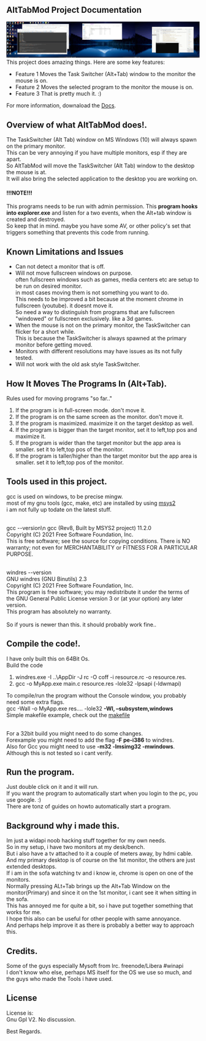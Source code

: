 ## AltTabMod Project Documentation
![grab-landing-page](overview.gif)
This project does amazing things. Here are some key features:
- Feature 1 Moves the Task Switcher (Alt+Tab) window to the monitor the mouse is on.
- Feature 2 Moves the selected program to the monitor the mouse is on.
- Feature 3 That is pretty much it. :)

For more information, downaload the [Docs](Docs.7z).

## Overview of what AltTabMod does!.
The TaskSwitcher (Alt Tab) window on MS Windows (10) will always spawn on the primary monitor.<br />
This can be very annoying if you have multiple monitors, esp if they are apart.<br /> 
So AltTabMod will move the TaskSwitcher (Alt Tab) window to the desktop the mouse is at.<br />
It will also bring the selected application to the desktop you are working on.<br />

#### !!!NOTE!!!
This programs needs to be run with admin permission.
This **program hooks into explorer.exe** and listen for a two events, when the Alt+tab window is created and destroyed.<br />
So keep that in mind. maybe you have some AV, or other policy's set that triggers something that prevents this code from running.<br />


## Known Limitations and Issues ####
- Can not detect a monitor that is off.
- Will not move fullscreen windows on purpose.<br />
  often fullscreen windows such as games, media centers etc are setup to be run on desired monitor.<br />
  in most cases moving them is not something you want to do.<br />
  This needs to be improved a bit because at the moment chrome in fullscreen (youtube). it doesnt move it.<br />
  So need a way to distinguish from programs that are fullscreen "windowed" or fullscreen exclusively. like a 3d games.
- When the mouse is not on the primary monitor, the TaskSwitcher can flicker for a short while.<br />
  This is because the TaskSwitcher is always spawned at the primary monitor before getting moved.<br />
- Monitors with different resolutions may have issues as its not fully tested.
- Will not work with the old ask style TaskSwitcher.

## How It Moves The Programs In (Alt+Tab).
Rules used for moving programs "so far.."
1. If the program is in full-screen mode. don't move it.
2. If the program is on the same screen as the monitor. don't move it.
3. If the program is maximized. maximize it on the target desktop as well.
4. If the program is bigger than the target monitor, set it to left,top pos and maximize it.
5. If the program is wider than the target monitor but the app area is smaller. set it to left,top pos of the monitor.
6. If the program is taller/higher than the target monitor but the app area is smaller. set it to left,top pos of the monitor.

## Tools used in this project.
gcc is used on windows, to be precise mingw.<br />
most of my gnu tools (gcc, make, etc) are installed by using [msys2](https://www.msys2.org/)<br />
i am not fully up todate on the latest stuff.<br /><br />

gcc --version\n
gcc (Rev8, Built by MSYS2 project) 11.2.0<br />
Copyright (C) 2021 Free Software Foundation, Inc.<br />
This is free software; see the source for copying conditions.  There is NO<br />
warranty; not even for MERCHANTABILITY or FITNESS FOR A PARTICULAR PURPOSE.<br /><br />

windres --version<br />
GNU windres (GNU Binutils) 2.3<br />
Copyright (C) 2021 Free Software Foundation, Inc.<br />
This program is free software; you may redistribute it under the terms of<br />
the GNU General Public License version 3 or (at your option) any later version.<br />
This program has absolutely no warranty.<br /><br />
So if yours is newer than this. it should probably work fine..


## Compile the code!.
I have only built this on 64Bit Os.<br />
Build the code<br />
1. windres.exe -I ..\\AppDir -J rc -O coff -i resource.rc -o resource.res.<br />
2. gcc -o MyApp.exe main.c resource.res -lole32 -lpsapi (-ldwmapi)

To compile/run the program without the Console window, you probably need some extra flags.<br />
gcc -Wall -o MyApp.exe res.... -lole32 **-Wl, –subsystem,windows**<br />
Simple makefile example, check out the [makefile](makefile)<br /><br />

For a 32bit build you might need to do some changes.<br />
Forexample you might need to add the flag **-F pe-i386** to windres.<br />
Also for Gcc you might need to use **-m32 -lmsimg32 -mwindows**.<br />
Although this is not tested so i cant verify.

## Run the program.
Just double click on it and it will run.<br />
If you want the program to automatically start when you login to the pc, you use google. :)<br />
There are tonz of guides on howto automatically start a program.<br />


## Background why i made this.
Im just a widapi noob hacking stuff together for my own needs.<br />
So in my setup, i have two monitors at my desk/bench.<br />
But i also have a tv attached to it a couple of meters away, by hdmi cable.<br />
And my primary desktop is of course on the 1st monitor, the others are just extended desktops.<br />
If i am in the sofa watching tv and i know ie, chrome is open on one of the monitors.<br />
Normally pressing ALt+Tab brings up the Alt+Tab Window on the monitor(Primary) and since it on the 1st monitor, i cant see it when sitting in the sofa.<br />
This has annoyed me for quite a bit, so i have put together something that works for me.<br />
I hope this also can be useful for other people with same annoyance.<br />
And perhaps help improve it as there is probably a better way to approach this.<br />


## Credits.
Some of the guys especially Mysoft from Irc. freenode/Libera #winapi<br />
I don't know who else, perhaps MS itself for the OS we use so much, and the guys who made the Tools i have used.<br />

## License 
License is:<br />
Gnu Gpl V2. No discussion.


Best Regards.
